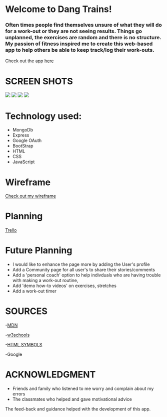 # Welcome to **Dang Trains**!

### Often times people find themselves unsure of what they will do for a work-out or they are not seeing results. Things go unplanned, the exercises are random and there is no structure. My passion of fitness inspired me to create this web-based app to help others be able to keep track/log their work-outs. 

Check out the app [here](https://dangtrains-22.herokuapp.com/)


# SCREEN SHOTS  
![](https://i.imgur.com/xseazrg.png)
![](https://i.imgur.com/WNokYgg.png)
![](https://i.imgur.com/cgskFZ6.png)
![](https://i.imgur.com/mKPDL8Y.png)

# Technology used: 
* MongoDb
* Express
* Google OAuth
* BootStrap
* HTML
* CSS
* JavaScript

# Wireframe
[Check out my wireframe](https://whimsical.com/dangtrains-wireframe-BuYUu2bnv93USXYxH6qWra)

# Planning
[Trello](https://trello.com/b/LYFwEvUw/dangtrains-workout-log-tracker)

# Future Planning
* I would like to enhance the page more by adding the User's profile 
* Add a Community page for all user's to share their stories/comments
* Add a 'personal coach' option to help indivduals who are having trouble with making a work-out routine,
* Add 'demo how-to videos' on exercises, stretches
* Add a work-out timer

# SOURCES
-[MDN](https://developer.mozilla.org/en-US/)

-[w3schools](https://www.w3schools.com/tags/)

-[HTML SYMBOLS](https://www.htmlsymbols.xyz/games-symbols)

-Google

# ACKNOWLEDGMENT
- Friends and family who listened to me worry and complain about my errors
- The classmates who helped and gave motivational advice

The feed-back and guidance helped with the development of this app.